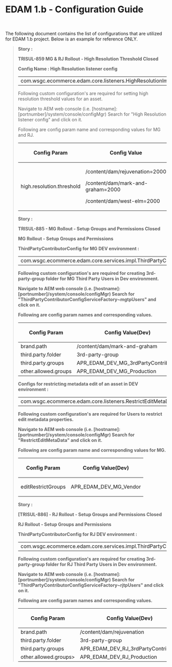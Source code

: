 
    
# EDAM 1.b - Configuration Guide
    
<div class="3D&quot;Section1&quot;">
        
<br>

The following document contains the list of configurations that are utilized for EDAM 1.b project. Below is an example for reference ONLY.
> 
> 
> **Story :**
> 
> **<p><strong><span style="">TRISUL-859 MG &amp; RJ Rollout - High Resolution Threshold Closed</span></strong></p>**
> 
> 
> <p><strong><span style="">Config Name : High Resolution listener config</span></strong></p>
> <div class="3D&quot;table-wrap&quot;">
> <table class="3D&quot;wrapped"  style="">
> <colgroup>
> <col>
> </colgroup>
> <tbody>
> <tr>
> <td style="" class="3D&quot;confluenceTd&quot;">com.wsgc.ecommerce.edam.core.listeners.HighResolutionImageListener</td>
> </tr>
> </tbody>
> </table>
> </div>
> <p>  
> </p>
> <p>Following custom configuration's are required for setting high resolution threshold values for an asset.</p>
> <p>Navigate to AEM web console (i.e. [hostname]:[portnumber]/system/console/configMgr)  
> Search for "<span style="">High Resolution listener config</span>" and click on it.</p>
> <p>Following are config param name and corresponding values for MG and RJ.
> </p><div class="3D&quot;table-wrap&quot;">
> <table class="3D&quot;wrapped" >
> <colgroup>
> <col>
> <col>
> </colgroup>
> <thead>
> <tr>
> <th style="" class="3D&quot;confluenceTh&quot;"><p><span style="" >Config Param</span></p></th>
> <th style="" class="3D&quot;confluenceTh&quot;"><p><span style="" >Config Value</span></p></th>
> </tr>
> </thead>
> <tbody>
> <tr>
> <td style="" class="3D&quot;confluenceTd&quot;">high.resolution.threshold</td>
> <td style="" class="3D&quot;confluenceTd&quot;"><p>/content/dam/rejuvenation=2000</p><p>/content/dam/mark-and-graham=2000</p><p>/content/dam/west-elm=2000</p></td>
> </tr>
> </tbody>
> </table>
> </div>
> <p class="3D&quot;auto-cursor-target&quot;"><strong>Story :</strong></p>
> <p class="3D&quot;auto-cursor-target&quot;"><strong> <span class="3D&quot;jira-issue" > TRISUL-885 - MG Rollout - Setup Groups and Permissions Closed</span>  &nbsp;</strong></p><strong>
> <p class="3D&quot;auto-cursor-target&quot;"><strong><span style="">MG Rollout - Setup Groups and Permissions</span></strong></p>
> <p class="3D&quot;auto-cursor-target&quot;"><span style=""><span style="">ThirdPartyContributorConfig for MG DEV environment :</span></span></p>
> <p>  
> </p>
> <div class="3D&quot;table-wrap&quot;">
> <table class="3D&quot;wrapped"  style="">
> <colgroup>
> <col>
> </colgroup>
> <tbody>
> <tr>
> <td style="" class="3D&quot;confluenceTd&quot;">com.wsgc.ecommerce.edam.core.services.impl.ThirdPartyContributorConfigServiceFactory~mgtpUsers
> </td></tr>
> </tbody>
> </table>
> </div>
> <p>  
> </p>
> <p>Following custom configuration's are required for creating&nbsp;3rd-party-group folder for MG Third Party Users in Dev environment.</p>
> <p>Navigate to AEM web console (i.e. [hostname]:[portnumber]/system/console/configMgr)  
> Search for "ThirdPartyContributorConfigServiceFactory~mgtpUsers" and click on it.</p>
> <p>Following are config param names and corresponding values.</p>
> <div class="3D&quot;table-wrap&quot;">
> <table class="3D&quot;wrapped" >
> <colgroup>
> <col>
> <col>
> </colgroup>
> <thead>
> <tr>
> <th style="" class="3D&quot;confluenceTh&quot;"><p><span style="" >Config Param</span></p></th>
> <th style="" class="3D&quot;confluenceTh&quot;"><p><span style="" >Config Value(Dev)</span></p></th>
> </tr>
> </thead>
> <tbody>
> <tr>
> <td style="" class="3D&quot;confluenceTd&quot;"><span style="" >brand.path</span></td>
> <td style="" class="3D&quot;confluenceTd&quot;">/content/dam/mark-and-graham</td>
> </tr>
> <tr>
> <td style="" class="3D&quot;confluenceTd&quot;"><span style="" >third.party.folder</span></td>
> <td style="" class="3D&quot;confluenceTd&quot;">3rd-party-group</td>
> </tr>
> <tr>
> <td style="" class="3D&quot;confluenceTd&quot;"><span style="" >third.party.groups</span></td>
> <td style="" class="3D&quot;confluenceTd&quot;">APR_EDAM_DEV_MG_3rdPartyContributor</td>
> </tr>
> <tr>
> <td style="" class="3D&quot;confluenceTd&quot;">other.allowed.groups
> </td>
> <td style="" class="3D&quot;confluenceTd&quot;">APR_EDAM_DEV_MG_Production</td>
> </tr>
> </tbody>
> </table>
> </div>
> <p>  
> </p>
> <p><strong>Configs for restricting metadata edit of an asset in DEV environment :</strong></p>
> <div class="3D&quot;table-wrap&quot;">
> <table style="" class="3D&quot;confluenceTable&quot;">
> <colgroup>
> <col>
> </colgroup>
> <tbody>
> <tr>
> <td style="" class="3D&quot;confluenceTd&quot;">com.wsgc.ecommerce.edam.core.listeners.RestrictEditMetaData</td>
> </tr>
> </tbody>
> </table>
> </div>
> <p>  
> </p>
> <p>Following custom configuration's are required for Users to restrict edit metadata properties.</p>
> <p>Navigate to AEM web console (i.e. [hostname]:[portnumber]/system/console/configMgr)  
> Search for "<span style="">RestrictEditMetaData</span>" and click on it.</p>
> <p>Following are config param name and corresponding values for MG.</p>
> <div class="3D&quot;table-wrap&quot;">
> <table class="3D&quot;confluenceTable&quot;">
> <colgroup>
> <col>
> <col>
> </colgroup>
> <thead>
> <tr>
> <th style="" class="3D&quot;confluenceTh&quot;"><p><span style="" >Config Param</span></p></th>
> <th style="" class="3D&quot;confluenceTh&quot;"><p><span style="" >Config Value(Dev)</span></p></th>
> </tr>
> </thead>
> <tbody>
> <tr>
> <td style="" class=""><span style="">editRestrictGroups</span></td>
> <td style="" class="3D&quot;confluenceTd&quot;"><p>APR_EDAM_DEV_MG_Vendor</p></td>
> </tr>
> </tbody>
> </table>
> </div>
> <p><strong>Story :</strong></p>
> <p> <span class="3D&quot;jira-issue" > [TRISUL-886] - <span class="3D&quot;summary&quot;">RJ Rollout - Setup Groups and Permissions</span> <span>Closed</span> </span> </p>
> <p><strong><span style="">RJ Rollout - Setup Groups and Permissions</span></strong></p>
> <p class="3D&quot;auto-cursor-target&quot;"><span style=""><span style="">ThirdPartyContributorConfig for RJ DEV environment :</span></span></p>
> <p>  
> </p>
> <div class="3D&quot;table-wrap&quot;">
> <table class="3D&quot;wrapped"  style="">
> <colgroup>
> <col>
> </colgroup>
> <tbody>
> <tr>
> <td style="" class="3D&quot;confluenceTd&quot;">com.wsgc.ecommerce.edam.core.services.impl.ThirdPartyContributorConfigServiceFactory~rjtpUsers
> </td></tr>
> </tbody>
> </table>
> </div>
> <p>  
> </p>
> <p>Following custom configuration's are required for creating&nbsp;3rd-party-group folder for RJ Third Party Users in Dev environment.</p>
> <p>Navigate to AEM web console (i.e. [hostname]:[portnumber]/system/console/configMgr)  
> Search for "ThirdPartyContributorConfigServiceFactory~rjtpUsers" and click on it.</p>
> <p>Following are config param names and corresponding values.</p>
> <div class="3D&quot;table-wrap&quot;">
> <table class="3D&quot;wrapped" >
> <colgroup>
> <col>
> <col>
> </colgroup>
> <thead>
> <tr>
> <th style="" class="3D&quot;confluenceTh&quot;"><p><span style="" >Config Param</span></p></th>
> <th style="" class="3D&quot;confluenceTh&quot;"><p><span style="" >Config Value(Dev)</span></p></th>
> </tr>
> </thead>
> <tbody>
> <tr>
> <td style="" class="3D&quot;confluenceTd&quot;"><span style="" >brand.path</span></td>
> <td style="" class="3D&quot;confluenceTd&quot;">/content/dam/rejuvenation</td>
> </tr>
> <tr>
> <td style="" class="3D&quot;confluenceTd&quot;"><span style="" >third.party.folder</span></td>
> <td style="" class="3D&quot;confluenceTd&quot;">3rd-party-group</td>
> </tr>
> <tr>
> <td style="" class="3D&quot;confluenceTd&quot;"><span style="" >third.party.groups</span></td>
> <td style="" class="3D&quot;confluenceTd&quot;">APR_EDAM_DEV_RJ_3rdPartyContributor</td>
> </tr>
> <tr>
> <td style="" class="3D&quot;confluenceTd&quot;">other.allowed.groups> </td>
> <td style="" class="3D&quot;confluenceTd&quot;">APR_EDAM_DEV_RJ_Production</td>
> </tr>
> </tbody>
> </table>
> </div>
> </strong></div>


**<strong>
    </strong>**</div> **<strong>
&#13;&#10;&#13;&#10;&#13;&#10;</strong>**